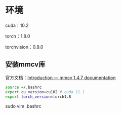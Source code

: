 # 环境

cuda：10.2

torch：1.8.0

torchvision：0.9.0









## 安装mmcv库

官方文档：[Introduction — mmcv 1.4.7 documentation](https://mmcv.readthedocs.io/en/latest/get_started/introduction.html)

```bash
source ~/.bashrc
export cu_version=cu102 # cuda 11.1
export torch_version=torch1.8
```



sudo vim .bashrc